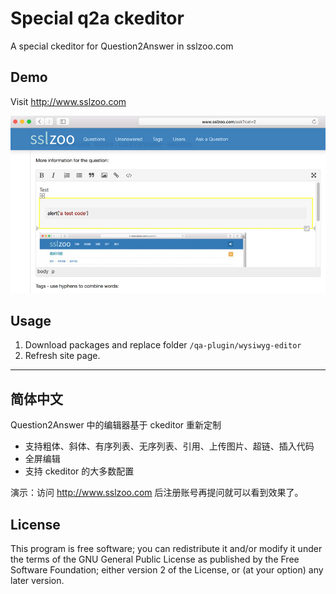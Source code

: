 # Special q2a ckeditor

A special ckeditor for Question2Answer in sslzoo.com

## Demo

Visit http://www.sslzoo.com

![screenshot](screen-shot.jpg)

## Usage

1. Download packages and replace folder `/qa-plugin/wysiwyg-editor`
2. Refresh site page.

-----

## 简体中文

Question2Answer 中的编辑器基于 ckeditor 重新定制

* 支持粗体、斜体、有序列表、无序列表、引用、上传图片、超链、插入代码
* 全屏编辑
* 支持 ckeditor 的大多数配置

演示：访问 http://www.sslzoo.com 后注册账号再提问就可以看到效果了。

## License

This program is free software; you can redistribute it and/or modify it under the terms of the GNU General Public License as published by the Free Software Foundation; either version 2 of the License, or (at your option) any later version.
